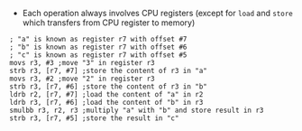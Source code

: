 - Each operation always involves CPU registers (except for `load` and `store` which transfers from CPU register to memory)

```assembly
; "a" is known as register r7 with offset #7
; "b" is known as register r7 with offset #6
; "c" is known as register r7 with offset #5
movs r3, #3 ;move "3" in register r3
strb r3, [r7, #7] ;store the content of r3 in "a"
movs r3, #2 ;move "2" in register r3
strb r3, [r7, #6] ;store the content of r3 in "b"
ldrb r2, [r7, #7] ;load the content of "a" in r2
ldrb r3, [r7, #6] ;load the content of "b" in r3
smulbb r3, r2, r3 ;multiply "a" with "b" and store result in r3
strb r3, [r7, #5] ;store the result in "c"
```